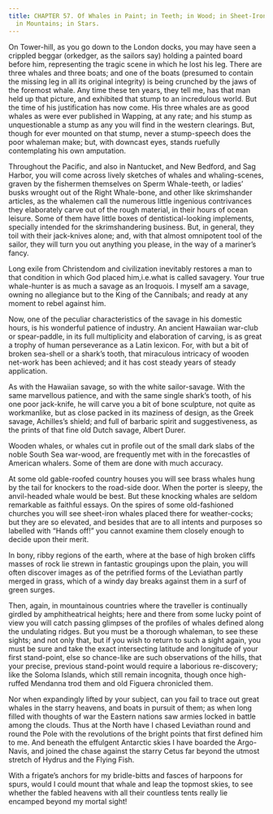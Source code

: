 ```yaml
---
title: CHAPTER 57. Of Whales in Paint; in Teeth; in Wood; in Sheet-Iron; in Stone;
  in Mountains; in Stars.
---
```


On Tower-hill, as you go down to the London docks, you may have seen a crippled beggar (orkedger, as the sailors say) holding a painted board before him, representing the tragic scene in which he lost his leg. There are three whales and three boats; and one of the boats (presumed to contain the missing leg in all its original integrity) is being crunched by the jaws of the foremost whale. Any time these ten years, they tell me, has that man held up that picture, and exhibited that stump to an incredulous world. But the time of his justification has now come. His three whales are as good whales as were ever published in Wapping, at any rate; and his stump as unquestionable a stump as any you will find in the western clearings. But, though for ever mounted on that stump, never a stump-speech does the poor whaleman make; but, with downcast eyes, stands ruefully contemplating his own amputation.

Throughout the Pacific, and also in Nantucket, and New Bedford, and Sag Harbor, you will come across lively sketches of whales and whaling-scenes, graven by the fishermen themselves on Sperm Whale-teeth, or ladies’ busks wrought out of the Right Whale-bone, and other like skrimshander articles, as the whalemen call the numerous little ingenious contrivances they elaborately carve out of the rough material, in their hours of ocean leisure. Some of them have little boxes of dentistical-looking implements, specially intended for the skrimshandering business. But, in general, they toil with their jack-knives alone; and, with that almost omnipotent tool of the sailor, they will turn you out anything you please, in the way of a mariner’s fancy.

Long exile from Christendom and civilization inevitably restores a man to that condition in which God placed him,i.e.what is called savagery. Your true whale-hunter is as much a savage as an Iroquois. I myself am a savage, owning no allegiance but to the King of the Cannibals; and ready at any moment to rebel against him.

Now, one of the peculiar characteristics of the savage in his domestic hours, is his wonderful patience of industry. An ancient Hawaiian war-club or spear-paddle, in its full multiplicity and elaboration of carving, is as great a trophy of human perseverance as a Latin lexicon. For, with but a bit of broken sea-shell or a shark’s tooth, that miraculous intricacy of wooden net-work has been achieved; and it has cost steady years of steady application.

As with the Hawaiian savage, so with the white sailor-savage. With the same marvellous patience, and with the same single shark’s tooth, of his one poor jack-knife, he will carve you a bit of bone sculpture, not quite as workmanlike, but as close packed in its maziness of design, as the Greek savage, Achilles’s shield; and full of barbaric spirit and suggestiveness, as the prints of that fine old Dutch savage, Albert Durer.

Wooden whales, or whales cut in profile out of the small dark slabs of the noble South Sea war-wood, are frequently met with in the forecastles of American whalers. Some of them are done with much accuracy.

At some old gable-roofed country houses you will see brass whales hung by the tail for knockers to the road-side door. When the porter is sleepy, the anvil-headed whale would be best. But these knocking whales are seldom remarkable as faithful essays. On the spires of some old-fashioned churches you will see sheet-iron whales placed there for weather-cocks; but they are so elevated, and besides that are to all intents and purposes so labelled with “Hands off!” you cannot examine them closely enough to decide upon their merit.

In bony, ribby regions of the earth, where at the base of high broken cliffs masses of rock lie strewn in fantastic groupings upon the plain, you will often discover images as of the petrified forms of the Leviathan partly merged in grass, which of a windy day breaks against them in a surf of green surges.

Then, again, in mountainous countries where the traveller is continually girdled by amphitheatrical heights; here and there from some lucky point of view you will catch passing glimpses of the profiles of whales defined along the undulating ridges. But you must be a thorough whaleman, to see these sights; and not only that, but if you wish to return to such a sight again, you must be sure and take the exact intersecting latitude and longitude of your first stand-point, else so chance-like are such observations of the hills, that your precise, previous stand-point would require a laborious re-discovery; like the Soloma Islands, which still remain incognita, though once high-ruffed Mendanna trod them and old Figuera chronicled them.

Nor when expandingly lifted by your subject, can you fail to trace out great whales in the starry heavens, and boats in pursuit of them; as when long filled with thoughts of war the Eastern nations saw armies locked in battle among the clouds. Thus at the North have I chased Leviathan round and round the Pole with the revolutions of the bright points that first defined him to me. And beneath the effulgent Antarctic skies I have boarded the Argo-Navis, and joined the chase against the starry Cetus far beyond the utmost stretch of Hydrus and the Flying Fish.

With a frigate’s anchors for my bridle-bitts and fasces of harpoons for spurs, would I could mount that whale and leap the topmost skies, to see whether the fabled heavens with all their countless tents really lie encamped beyond my mortal sight!